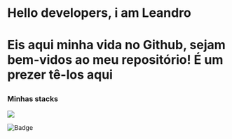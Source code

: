 <h1>Hello developers, i am Leandro<h1>
<p>Eis aqui minha vida no Github, sejam bem-vidos ao meu repositório! É um prezer tê-los aqui</p>
<h3>Minhas stacks</h3>

<img src="https://img.shields.io/static/v1?label=react&message=framework&color=blue&style=for-the-badge&logo=REACT"/>

![Badge](https://img.shields.io/static/v1?label=react&message=framework&color=blue&style=for-the-badge&logo=REACT)
